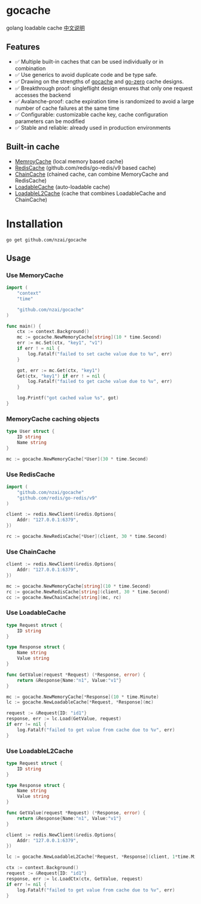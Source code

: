 # gocache
golang loadable cache   [中文说明](README_CN.md)


## Features

* ✅ Multiple built-in caches that can be used individually or in combination
* ✅ Use generics to avoid duplicate code and be type safe.
* ✅ Drawing on the strengths of [gocache](https://github.com/eko/gocache) and [go-zero](https://github.com/zeromicro/go-zero) cache designs.
* ✅ Breakthrough proof: singleflight design ensures that only one request accesses the backend
* ✅ Avalanche-proof: cache expiration time is randomized to avoid a large number of cache failures at the same time
* ✅ Configurable: customizable cache key, cache configuration parameters can be modified
* ✅ Stable and reliable: already used in production environments

## Built-in cache

* [MemroyCache](memory_cache.go) (local memory based cache)
* [RedisCache](redis_cache.go) (github.com/redis/go-redis/v9 based cache)
* [ChainCache](chain_cache.go) (chained cache, can combine MemoryCache and RedisCache)
* [LoadableCache](loadable_cache) (auto-loadable cache)
* [LoadableL2Cache](loadable_l2_cache.go) (cache that combines LoadableCache and ChainCache)

# Installation

```
go get github.com/nzai/gocache
```

## Usage

### Use MemoryCache

```go
import (
    "context"
    "time"

    "github.com/nzai/gocache"
)

func main() {
    ctx := context.Background()
    mc := gocache.NewMemoryCache[string](10 * time.Second)
    err := mc.Set(ctx, "key1", "v1")
    if err ! = nil {
        log.Fatalf("failed to set cache value due to %v", err)
    }

    got, err := mc.Get(ctx, "key1")
    Get(ctx, "key1") if err ! = nil {
        log.Fatalf("failed to get cache value due to %v", err)
    }

    log.Printf("got cached value %s", got)
}
```

### MemoryCache caching objects

```go
type User struct {
    ID string
    Name string
}

mc := gocache.NewMemoryCache[*User](30 * time.Second)
```

### Use RedisCache

```go
import (
    "github.com/nzai/gocache"
    "github.com/redis/go-redis/v9"
)

client := redis.NewClient(&redis.Options{
    Addr: "127.0.0.1:6379",
})

rc := gocache.NewRedisCache[*User](client, 30 * time.Second)
```

### Use ChainCache

```go
client := redis.NewClient(&redis.Options{
    Addr: "127.0.0.1:6379",
})

mc := gocache.NewMemoryCache[string](10 * time.Second)
rc := gocache.NewRedisCache[string](client, 30 * time.Second)
cc := gocache.NewChainCache[string](mc, rc)
```

### Use LoadableCache

```go
type Request struct {
    ID string
}

type Response struct {
    Name string
    Value string
}

func GetValue(request *Request) (*Response, error) {
    return &Response{Name:"n1", Value:"v1"}
}

mc := gocache.NewMemoryCache[*Response](10 * time.Minute)
lc := gocache.NewLoadableCache[*Request, *Response](mc)

request := &Request{ID: "id1"}
response, err := lc.Load(GetValue, request)
if err != nil {
    log.Fatalf("failed to get value from cache due to %v", err)
}
```

### Use LoadableL2Cache

```go
type Request struct {
    ID string
}

type Response struct {
    Name string
    Value string
}

func GetValue(request *Request) (*Response, error) {
    return &Response{Name:"n1", Value:"v1"}
}

client := redis.NewClient(&redis.Options{
    Addr: "127.0.0.1:6379",
})

lc := gocache.NewLoadableL2Cache[*Request, *Response](client, 1*time.Minute)

ctx := context.Background()
request := &Request{ID: "id1"}
response, err := lc.LoadCtx(ctx, GetValue, request)
if err != nil {
    log.Fatalf("failed to get value from cache due to %v", err)
}
```
